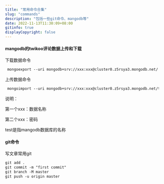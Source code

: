```yaml
---
title: "常用命令合集"
slug: "commands"
description: "包括一些git命令、mangodb等"
date: 2022-11-13T11:30:09+08:00
gitinfo: true
displayCopyright: false
---
```


#### mangodb的twikoo评论数据上传和下载
下载数据命令
```markdown
 mongoexport --uri mongodb+srv://xxx:xxx@cluster0.z5rsya3.mongodb.net/ --collection comment --type json --out twikoo-comments.json
```

上传数据命令
```markdown
 mongoimport --uri mongodb+srv://xxx:xxx@cluster0.z5rsya3.mongodb.net/test --collection comment --type json --file twikoo-comments.json
```

说明：

第一个xxx：数据名称

第二个xxx：密码

test是指mangodb数据库的名称

#### git命令
写文章常用git
```markdown
git add .
git commit -m "first commit"
git branch -M master
git push -u origin master
```
